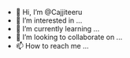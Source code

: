 - 👋 Hi, I’m @Cajjiteeru
- 👀 I’m interested in ...
- 🌱 I’m currently learning ...
- 💞️ I’m looking to collaborate on ...
- 📫 How to reach me ...

<!---
Cajjiteeru/Cajjiteeru is a ✨ special ✨ repository because its `README.md` (this file) appears on your GitHub profile.
You can click the Preview link to take a look at your changes.
--->
